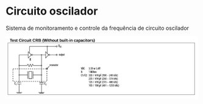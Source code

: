 # Circuito oscilador
Sistema de monitoramento e controle da frequência de circuito oscilador

![Descrição do Circuito Oscilador](oscilador_circuito_datasheet.PNG)
